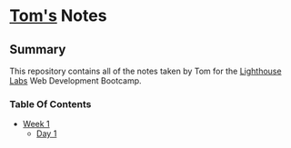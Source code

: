# [Tom's](https://github.com/thmswenner) Notes

## Summary

This repository contains all of the notes taken by Tom for the [Lighthouse Labs](https://www.lighthouselabs.ca/?gclid=Cj0KCQjw7YblBRDFARIsAKkK-dIk7jEzgprAElCadm5ojP67aKOywrz9cCfjLS6qILqEZQLnR8BFrEsaAsz7EALw_wcB) Web Development Bootcamp.

### Table Of Contents
* [Week 1](/Week_1)
  * [Day 1](/Week_1/Day_1)